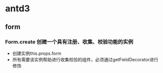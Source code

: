 # antd3

## form

### Form.create 创建一个具有注册、收集、校验功能的实例
- 创建实例this.props.form
- 所有需要该实例帮助进行收集校验的组件，必须通过getFieldDecorator进行修饰